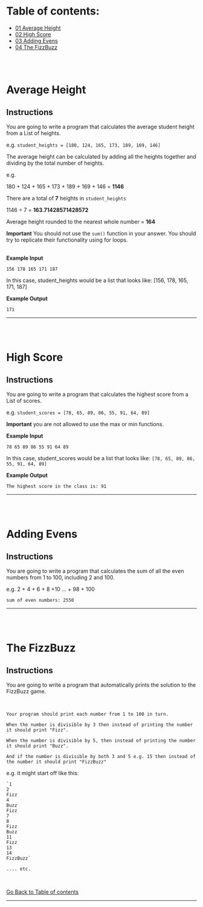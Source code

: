 # Table of contents:

- [01 Average Height](#Average-Height)
- [02 High Score](#High-Score)
- [03 Adding Evens](#Adding-Evens)
- [04 The FizzBuzz](#The-FizzBuzz)

</br>
</br>

# Average Height

## Instructions

You are going to write a program that calculates the average student height from a List of heights.

e.g. `student_heights = [180, 124, 165, 173, 189, 169, 146]`

The average height can be calculated by adding all the heights together and dividing by the total number of heights.

e.g.

180 + 124 + 165 + 173 + 189 + 169 + 146 = **1146**

There are a total of **7** heights in `student_heights`

1146 ÷ 7 = **163.71428571428572**

Average height rounded to the nearest whole number = **164**

**Important** You should not use the `sum()` function in your answer. You should try to replicate their functionality using for loops.  
</br>

**Example Input**

```
156 178 165 171 187
```

In this case, student_heights would be a list that looks like: [156, 178, 165, 171, 187]

**Example Output**

```
171
```

---

</br>
</br>

# High Score

## Instructions

You are going to write a program that calculates the highest score from a List of scores.

e.g. `student_scores = [78, 65, 89, 86, 55, 91, 64, 89]`

**Important** you are not allowed to use the max or min functions.

**Example Input**

```
78 65 89 86 55 91 64 89
```

In this case, student_scores would be a list that looks like: `[78, 65, 89, 86, 55, 91, 64, 89]`

**Example Output**

```
The highest score in the class is: 91
```

---

</br>
</br>

# Adding Evens

## Instructions

You are going to write a program that calculates the sum of all the even numbers from 1 to 100, including 2 and 100.

e.g. 2 + 4 + 6 + 8 +10 ... + 98 + 100

```
sum of even numbers: 2550
```

---

</br>
</br>

# The FizzBuzz

## Instructions

You are going to write a program that automatically prints the solution to the FizzBuzz game.

</br >

`Your program should print each number from 1 to 100 in turn.`

`When the number is divisible by 3 then instead of printing the number it should print "Fizz".`

`When the number is divisible by 5, then instead of printing the number it should print "Buzz".`

`And if the number is divisible by both 3 and 5 e.g. 15 then instead of the number it should print "FizzBuzz"`

e.g. it might start off like this:

```
`1
2
Fizz
4
Buzz
Fizz
7
8
Fizz
Buzz
11
Fizz
13
14
FizzBuzz`
```

`.... etc.`

</br>

[Go Back to Table of contents](#Table-of-contents)

---
